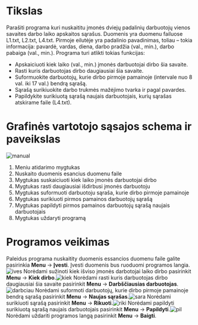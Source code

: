 # Tikslas
Parašiti programa kuri nuskaititu įmonės dviejų padalinių darbuotojų vienos savaites darbo laiko apskaitos sąrašus. Duomenis yra duomenu failuose L1.txt, L2.txt, L4.txt. Pirmoje eilutėje yra padalinio pavadinimas, toliau – tokia informacija: pavardė, vardas, diena, darbo pradžia (val., min.), darbo pabaiga (val., min.).
Programa turi atlikti tokias funkcijas:
  - Apskaiciuoti kiek laiko (val., min.) įmonės darbuotojai dirbo šia savaite.
  - Rasti kuris darbuotojas dirbo daugiausiai šia savaite.
  - Suformuokite darbuotojų, kurie dirbo pirmoje pamainoje (intervale nuo 8 val. iki 17 val.) bendrą sąrašą.
  - Sąrašą surikiuokite darbo trukmės mažėjimo tvarka ir pagal pavardes.
  - Papildykite surikiuotą sąrašą naujais darbuotojais, kurių sąrašas atskirame faile (L4.txt).
# Grafinės vartotojo sąsajos schema ir paveikslas
![manual](https://user-images.githubusercontent.com/122387396/212961232-8bcbb82f-febb-4cc9-8f96-bd86877be223.png)
  1. Meniu atidarimo mygtukas                                    
  2. Nuskaito duomenis esancius duomenu faile
  3. Mygtukas suskaiciuoti kiek laiko įmonės darbuotojai dirbo
  4. Mygtukas rasti daugiausiai išdirbusi įmonės darbuotoju
  5. Mygtukas suformuoti darbuotoju sąraša, kurie dirbo pirmoje pamainoje
  6. Mygtukas surikiuoti pirmos pamainos darbuotojų sąrašą
  7. Mygtukas papildyti pirmos pamainos darbuotojų sąrašą naujais darbuotojais
  8. Mygtukas uždaryti programą
# Programos veikimas
Paleidus programa nuskaitity duomenis essancios duomenu faile galite pasirinkia **Menu** -> **Įvesti**. Įvesti duomenis bus ruoduomi programos langia.![ives](https://user-images.githubusercontent.com/122387396/212997062-e28ab5e6-8627-4786-969d-c748884b5fc8.png)
Norėdami sužinoti kiek išviso įmonės darbotojai laiko dirbo pasirinkit **Menu** -> **Kiek dirbo**.![kiek](https://user-images.githubusercontent.com/122387396/212998495-f38cf3cf-b3c9-4176-9a24-bb17c4f3a9a9.png)
Norėdami rasti kuris darbuotojas dirbo daugiausiai šia savaite pasirinkit **Menu** -> **Darbščiausias darbuotojas**.![darbciau](https://user-images.githubusercontent.com/122387396/212999411-a60df292-d034-4711-a406-a57c4357c46b.png)
Norėdami suformoti darbuotojų, kurie dirbo pirmoje pamainoje bendrą sąrašą pasirinkit **Menu** -> **Naujas sąrašas**.![sara](https://user-images.githubusercontent.com/122387396/213000127-0b198228-e3c3-457b-84f1-a2067ea5c417.png)
Norėdami surikiuoti sąrašą pasirinkit **Menu** -> **Rikuoti**.![riki](https://user-images.githubusercontent.com/122387396/213000655-bb347c2b-195a-42c6-a7c5-3d1f15646d7e.png)
Norėdami papildyti surikiuotą sąrašą naujais darbuotojais pasirinkit **Menu** -> **Papildyti**.![pil](https://user-images.githubusercontent.com/122387396/213001105-4308cbf1-2e05-45f6-b0bb-f4baf9989d1e.png)
Norėdami uždariti programos langą pasirinkit **Menu** -> **Baigti**.
